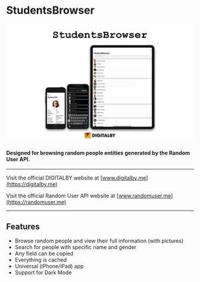 # StudentsBrowser

![banner](banner.png)

#### Designed for browsing random people entities generated by the Random User API. 

---

Visit the official DIGITALBY website at
[www.digitalby.me](https://digitalby.me)

Visit the official Random User API website at [www.randomuser.me](https://randomuser.me)

---

## Features

* Browse random people and view their full information (with pictures)
* Search for people with specific name and gender
* Any field can be copied
* Everything is cached
* Universal (iPhone/iPad) app
* Support for Dark Mode
